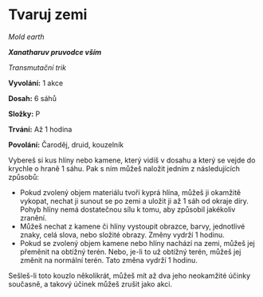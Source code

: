 # Tvaruj zemi

*Mold earth*

***Xanatharuv pruvodce vším***

*Transmutační trik*

**Vyvolání:** 1 akce

**Dosah:** 6 sáhů

**Složky:** P

**Trvání:** Až 1 hodina

**Povolání:** Čaroděj, druid, kouzelník

Vybereš si kus hlíny nebo kamene, který vidíš v dosahu a který se vejde do krychle o hraně 1 sáhu. Pak s ním můžeš naložit jedním z následujících způsobů:

* Pokud zvolený objem materiálu tvoří kyprá hlína, můžeš ji okamžitě vykopat, nechat ji sunout se po zemi a uložit ji až 1 sáh od okraje díry. Pohyb hlíny nemá dostatečnou sílu k tomu, aby způsobil jakékoliv zranění.
 * Můžeš nechat z kamene či hlíny vystoupit obrazce, barvy, jednotlivé znaky, celá slova, nebo složité obrazy. Změny vydrží 1 hodinu.
 * Pokud se zvolený objem kamene nebo hlíny nachází na zemi, můžeš jej přeměnit na obtížný terén. Nebo, je-li to už obtížný terén, můžeš jej změnit na normální terén. Tato změna vydrží 1 hodinu.

Sešleš-li toto kouzlo několikrát, můžeš mít až dva jeho neokamžité účinky současně, a takový účinek můžeš zrušit jako akci.